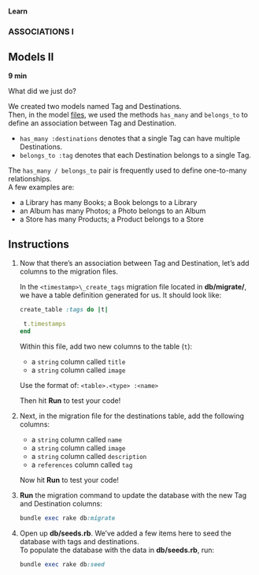 #### Learn

### ASSOCIATIONS I

## Models II

**9 min**

What did we just do?

We created two models named Tag and Destinations. <br>
Then, in the model [files](https://www.codecademy.com/resources/docs/ruby/files),
we used the methods `has_many` and `belongs_to` to define an association between Tag and Destination.

- `has_many :destinations` denotes that a single Tag can have multiple Destinations.
- `belongs_to :tag` denotes that each Destination belongs to a single Tag.

The `has_many / belongs_to` pair is frequently used to define one-to-many relationships. <br>
A few examples are:

- a Library has many Books; a Book belongs to a Library
- an Album has many Photos; a Photo belongs to an Album
- a Store has many Products; a Product belongs to a Store

## Instructions

1. Now that there’s an association between Tag and Destination, let’s add columns to the migration files.

   In the `<timestamp>\_create_tags` migration file located in **db/migrate/**,<br>
   we have a table definition generated for us. It should look like:

   ```ruby
   create_table :tags do |t|

    t.timestamps
   end
   ```

   Within this file, add two new columns to the table (`t`):

   - a `string` column called `title`
   - a `string` column called `image`

   Use the format of: `<table>.<type> :<name>`

   Then hit **Run** to test your code!

2. Next, in the migration file for the destinations table, add the following columns:

   - a `string` column called `name`
   - a `string` column called `image`
   - a `string` column called `description`
   - a `references` column called `tag`

   Now hit **Run** to test your code!

3. **Run** the migration command to update the database with the new Tag and Destination columns:

   ```ruby
   bundle exec rake db:migrate
   ```

4. Open up **db/seeds.rb**. We’ve added a few items here to seed the database with tags and destinations. <br>
   To populate the database with the data in **db/seeds.rb**, run:

   ```ruby
   bundle exec rake db:seed
   ```

